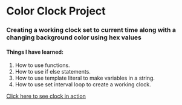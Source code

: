 # Color Clock Project
### Creating a working clock set to current time along with a changing background color using hex values
#### Things I have learned:
1. How to use functions.
2. How to use if else statements.
3. How to use template literal to make variables in a string.
4. How to use set interval loop to create a working clock.

[Click here to see clock in action]( https://george-alek.github.io/color-clock/.)
